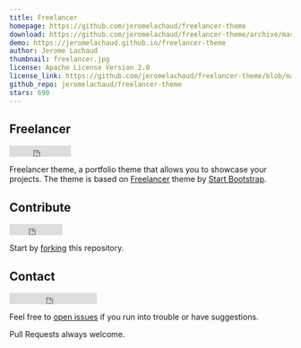 ```yaml
---
title: Freelancer
homepage: https://github.com/jeromelachaud/freelancer-theme
download: https://github.com/jeromelachaud/freelancer-theme/archive/master.zip
demo: https://jeromelachaud.github.io/freelancer-theme
author: Jerome Lachaud
thumbnail: freelancer.jpg
license: Apache License Version 2.0
license_link: https://github.com/jeromelachaud/freelancer-theme/blob/master/LICENCE
github_repo: jeromelachaud/freelancer-theme
stars: 690
---
```


## Freelancer

<iframe
src="http://ghbtns.com/github-btn.html?user=jeromelachaud&repo=freelancer-theme&type=watch&count=true"
allowtransparency="true" frameborder="0" scrolling="0" width="110"
height="20"></iframe>

Freelancer theme, a portfolio theme that allows you to showcase your
projects. The theme is based on
[Freelancer](http://startbootstrap.com/templates/freelancer/) theme by
[Start Bootstrap](http://startbootstrap.com/).

## Contribute

<iframe
src="http://ghbtns.com/github-btn.html?user=jeromelachaud&repo=freelancer-theme&type=fork&count=true"
allowtransparency="true" frameborder="0" scrolling="0" width="95"
height="20"></iframe>

Start by
[forking](https://github.com/jeromelachaud/freelancer-theme/fork) this
repository.

## Contact

<iframe
src="http://ghbtns.com/github-btn.html?user=jeromelachaud&type=follow"
allowtransparency="true" frameborder="0" scrolling="0" width="156"
height="20"></iframe>

Feel free to [open
issues](https://github.com/jeromelachaud/freelancer-theme/issues/new)
if you run into trouble or have suggestions.

Pull Requests always welcome.
